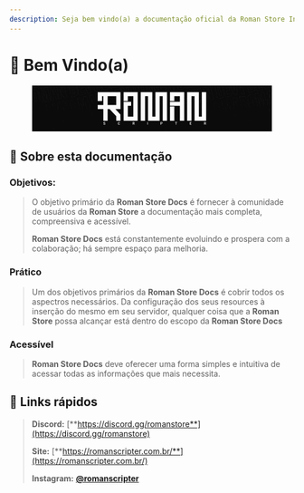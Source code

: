 ```yaml
---
description: Seja bem vindo(a) a documentação oficial da Roman Store Inc.
---
```


# 👋 Bem Vindo(a)

<figure><img src=".gitbook/assets/Barrinha.gif" alt=""><figcaption></figcaption></figure>

## :book: Sobre esta documentação

### Objetivos:

> O objetivo primário da **Roman Store Docs** é fornecer à comunidade de usuários da **Roman Store** a documentação mais completa, compreensiva e acessível.
>
> **Roman Store Docs** está constantemente evoluindo e prospera com a colaboração; há sempre espaço para melhoria.

### Prático

> Um dos objetivos primários da **Roman Store Docs** é cobrir todos os aspectros necessários. Da configuração dos seus resources à inserção do mesmo em seu servidor, qualquer coisa que a **Roman Store** possa alcançar está dentro do escopo da **Roman Store Docs**

### Acessível

> **Roman Store Docs** deve oferecer uma forma simples e intuitiva de acessar todas as informações que mais necessita.

## :link: Links rápidos

> **Discord:** [**https://discord.gg/romanstore**](https://discord.gg/romanstore)
>
> **Site:** [**https://romanscripter.com.br/**](https://romanscripter.com.br/)
>
> **Instagram:** [**@romanscripter**](https://www.instagram.com/romanscripter/)
